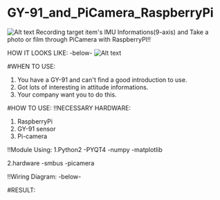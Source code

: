 # GY-91_and_PiCamera_RaspberryPi
![Alt text](GY-91_and_PiCamera_RaspberryPi/img/QIMU.png?raw=true "Title")
Recording target item's IMU Informations(9-axis) and Take a photo or film through PiCamera with RaspberryPI!!

HOW IT LOOKS LIKE: -below-
![Alt text](relative/path/to/img.jpg?raw=true "Title")

#WHEN TO USE:
1. You have a GY-91 and can't find a good introduction to use.
2. Got lots of interesting in attitude informations.
3. Your company want you to do this.

#HOW TO USE:
!!NECESSARY HARDWARE:
1. RaspberryPi 
2. GY-91 sensor
3. Pi-camera

!!Module Using:
1.Python2
  -PYQT4
  -numpy
  -matplotlib

2.hardware
  -smbus
  -picamera
  
!!Wiring Diagram: -below-

#RESULT:




